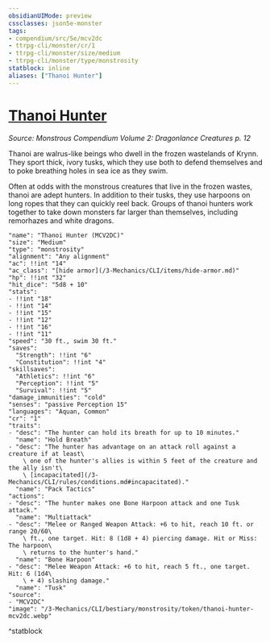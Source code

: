 ```yaml
---
obsidianUIMode: preview
cssclasses: json5e-monster
tags:
- compendium/src/5e/mcv2dc
- ttrpg-cli/monster/cr/1
- ttrpg-cli/monster/size/medium
- ttrpg-cli/monster/type/monstrosity
statblock: inline
aliases: ["Thanoi Hunter"]
---
```

# [Thanoi Hunter](3-Mechanics\CLI\bestiary\monstrosity/thanoi-hunter-mcv2dc.md)
*Source: Monstrous Compendium Volume 2: Dragonlance Creatures p. 12*  

Thanoi are walrus-like beings who dwell in the frozen wastelands of Krynn. They sport thick, ivory tusks, which they use both to defend themselves and to poke breathing holes in sea ice as they swim.

Often at odds with the monstrous creatures that live in the frozen wastes, thanoi are adept hunters. In addition to their tusks, they use harpoons on long ropes that they can quickly reel back. Groups of thanoi hunters work together to take down monsters far larger than themselves, including remorhazes and white dragons.

```statblock
"name": "Thanoi Hunter (MCV2DC)"
"size": "Medium"
"type": "monstrosity"
"alignment": "Any alignment"
"ac": !!int "14"
"ac_class": "[hide armor](/3-Mechanics/CLI/items/hide-armor.md)"
"hp": !!int "32"
"hit_dice": "5d8 + 10"
"stats":
- !!int "18"
- !!int "14"
- !!int "15"
- !!int "12"
- !!int "16"
- !!int "11"
"speed": "30 ft., swim 30 ft."
"saves":
  "Strength": !!int "6"
  "Constitution": !!int "4"
"skillsaves":
  "Athletics": !!int "6"
  "Perception": !!int "5"
  "Survival": !!int "5"
"damage_immunities": "cold"
"senses": "passive Perception 15"
"languages": "Aquan, Common"
"cr": "1"
"traits":
- "desc": "The hunter can hold its breath for up to 10 minutes."
  "name": "Hold Breath"
- "desc": "The hunter has advantage on an attack roll against a creature if at least\
    \ one of the hunter's allies is within 5 feet of the creature and the ally isn't\
    \ [incapacitated](/3-Mechanics/CLI/rules/conditions.md#incapacitated)."
  "name": "Pack Tactics"
"actions":
- "desc": "The hunter makes one Bone Harpoon attack and one Tusk attack."
  "name": "Multiattack"
- "desc": "Melee or Ranged Weapon Attack: +6 to hit, reach 10 ft. or range 20/60\
    \ ft., one target. Hit: 8 (1d8 + 4) piercing damage. Hit or Miss: The harpoon\
    \ returns to the hunter's hand."
  "name": "Bone Harpoon"
- "desc": "Melee Weapon Attack: +6 to hit, reach 5 ft., one target. Hit: 6 (1d4\
    \ + 4) slashing damage."
  "name": "Tusk"
"source":
- "MCV2DC"
"image": "/3-Mechanics/CLI/bestiary/monstrosity/token/thanoi-hunter-mcv2dc.webp"
```
^statblock